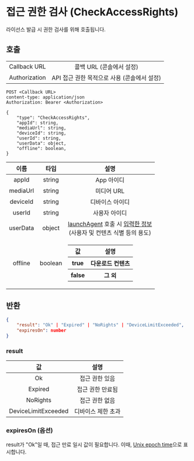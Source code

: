 # 접근 권한 검사 (CheckAccessRights)

라이선스 발급 시 권한 검사를 위해 호출됩니다.

## 호출

|||
|:--:|:--:|
|Callback URL|콜백 URL (콘솔에서 설정)|
|Authorization|API 접근 권한 목적으로 사용 (콘솔에서 설정)|

```http
POST <Callback URL>
content-type: application/json
Authorization: Bearer <Authorization>

{
    "type": "CheckAccessRights",
    "appId": string,
    "mediaUrl": string,
    "deviceId": string,
    "userId": string,
    "userData": object,
    "offline": boolean,
}
```

|이름|타입|설명|
|:--:|:--:|:--:|
|appId|string|App 아이디|
|mediaUrl|string|미디어 URL|
|deviceId|string|디바이스 아이디|
|userId|string|사용자 아이디|
|userData|object|[launchAgent](../agent/home.md#launchagent) 호출 시 [입력한 정보](../agent/home.md#drm)<br>(사용자 및 컨텐츠 식별 등의 용도)|
|offline|boolean|<table><thead><tr><th>값</th><th>설명</th></tr></thead><tbody><tr><th>true</th><th>다운로드 컨텐츠</tr></tr><tr><th>false</th><th>그 외</th></tr></tbody></table>|

## 반환

```json
{
    "result": "Ok" | "Expired" | "NoRights" | "DeviceLimitExceeded",
    "expiresOn": number
}
```

### result

|값|설명|
|:--:|:--:|
|Ok|접근 권한 있음|
|Expired|접근 권한 만료됨|
|NoRights|접근 권한 없음|
|DeviceLimitExceeded|디바이스 제한 초과|

### expiresOn (옵션)

result가 "Ok"일 때, 접근 만료 일시 값이 필요합니다.
이때, [Unix epoch time](https://developer.mozilla.org/en-US/docs/Glossary/Unix_time)으로 표시합니다.